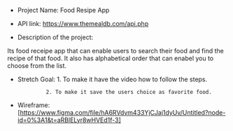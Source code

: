 - Project Name: Food Resipe App

- API link: https://www.themealdb.com/api.php

- Description of the project:

Its food receipe app that can enable users to search their food and find the recipe of that food. It also has alphabetical order that can enabel you to choose from the list.

- Stretch Goal:
               1. To make it have the video how to follow the  steps.

               2. To make it save the users choice as favorite food.

- Wireframe: [https://www.figma.com/file/hA6RVdvm433YjCJaj1dyUv/Untitled?node-id=0%3A1&t=aRBlELyr8wHVEd1f-3]
